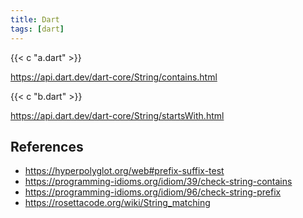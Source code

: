 ```yaml
---
title: Dart
tags: [dart]
---
```


{{< c "a.dart" >}}

<https://api.dart.dev/dart-core/String/contains.html>

{{< c "b.dart" >}}

<https://api.dart.dev/dart-core/String/startsWith.html>

## References

- <https://hyperpolyglot.org/web#prefix-suffix-test>
- <https://programming-idioms.org/idiom/39/check-string-contains>
- <https://programming-idioms.org/idiom/96/check-string-prefix>
- <https://rosettacode.org/wiki/String_matching>
